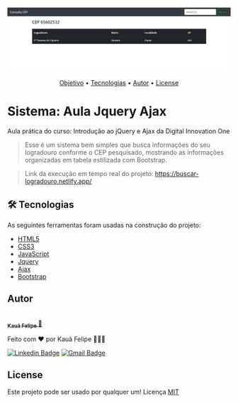 <h1 align="center">
  <img alt="AulaJqueryAjax" title="Aula Jquery Ajax" src="./screenshots/aula-jquery-ajax.png" />
</h1>

<p align="center">
  <a href="#objetivo">Objetivo</a> • 
  <a href="#tecnologias">Tecnologias</a> • 
  <a href="#autor">Autor</a> • 
  <a href="#license">License</a>
</p>

<h1 id="objetivo"> Sistema: Aula Jquery Ajax </h1>

Aula prática do curso: Introdução ao jQuery e Ajax da Digital Innovation One
> Esse é um sistema bem simples que busca informações do seu logradouro conforme o CEP pesquisado, mostrando as informações organizadas em tabela estilizada com Bootstrap.

> Link da execução em tempo real do projeto: <a href="https://buscar-logradouro.netlify.app/" target="_blank">https://buscar-logradouro.netlify.app/</a>

<h2 id="tecnologias"> 🛠 Tecnologias </h2>

As seguintes ferramentas foram usadas na construção do projeto:

- [HTML5](https://www.w3schools.com/html/)
- [CSS3](https://www.w3schools.com/Css/)
- [JavaScript](https://www.javascript.com/)
- [Jquery](https://jquery.com/)
- [Ajax](https://www.w3schools.com/xml/ajax_intro.asp)
- [Bootstrap](https://getbootstrap.com/)

## Autor

<a href="https://github.com/Kaua-Felipe">
 <img style="border-radius: 50%;" src="https://avatars.githubusercontent.com/u/77859729?v=4" width="100px;" alt=""/>
 <br />
 <sub>
   <b>Kauã Felipe</b>
 </sub>
</a> 
<a href="https://github.com/Kaua-Felipe" title="User Kauã Github">🚀</a>


Feito com ❤️ por Kauã Felipe 🚀🚀🚀

[![Linkedin Badge](https://img.shields.io/badge/-Kaua-Felipe?style=flat-square&logo=Linkedin&logoColor=white&link=https://www.linkedin.com/in/kau%C3%A3-f-a349571b9/)](https://www.linkedin.com/in/kau%C3%A3-f-a349571b9/) 
[![Gmail Badge](https://img.shields.io/badge/-kauafelipeoficial191@gmail.com-c14438?style=flat-square&logo=Gmail&logoColor=white&link=mailto:kauafelipeoficial191@gmail.com)](mailto:kauafelipeoficial191@gmail.com)

## License
Este projeto pode ser usado por qualquer um! Licença <a href="https://github.com/Naereen/StrapDown.js/blob/master/LICENSE">MIT</a>

